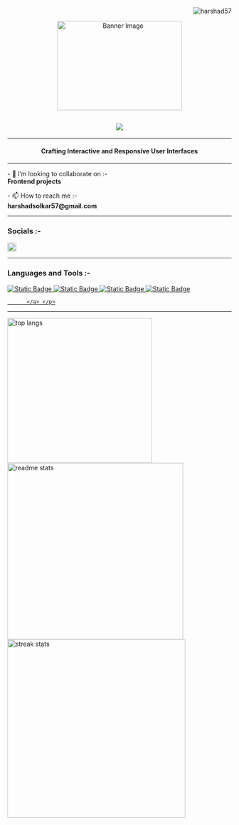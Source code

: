 <p align="right">   
<img src="https://komarev.com/ghpvc/?username=harshad57&label=Profile%20views&color=0e75b6&style=for-the-badge" alt="harshad57" /> </p>

<div align="center">
    <img height="200px" width="280px" src="https://camo.githubusercontent.com/5a40be99b5384a02b2ea628ca7b699d350ffef54b234f5bd09639a3f761c077d/68747470733a2f2f6d69726f2e6d656469756d2e636f6d2f76322f726573697a653a6669743a313237322f312a5a53566d57476363317765454e6230536861775778772e676966" alt="Banner Image">
</div>

<div>
    <h2 align=center >
   <img src="https://readme-typing-svg.herokuapp.com/?font=Righteous&size=30&center=true&vCenter=true&duration=4000&lines=Hi+👋+,+i'm+Harshad+Solkar;" >
   </h2>
   <hr size=2 color=grey >
    <h4 align="center">Crafting Interactive and Responsive User Interfaces</h4>
</div>

<hr size=4 color=grey >

<div>
    <p>- 👯 I’m looking to collaborate on :-<br> <strong>Frontend projects</strong></p>
    <p>- 📫 How to reach me :-<br> <strong>harshadsolkar57@gmail.com</strong></p>
</div>

<hr size=4 color=grey >

<h3 align="left">Socials :-</h3>
<p align="left">
<a href="https://linkedin.com/in/harshad-solkar" target="blank"><img alt="Static Badge" src="https://img.shields.io/badge/Linkedin-blue?style=flat-square&logo=Linkedin&logoSize=auto" alt="harshad-solkar" height="20" /></a>
</p>
<hr size=4 color=grey >

<h3 align="left">Languages and Tools :-</h3>
<p align="left"> <a href="https://www.w3schools.com/css/" target="_blank" rel="noreferrer"> <img alt="Static Badge" src="https://img.shields.io/badge/HTML-%23e34c26?style=for-the-badge&logo=Html5&logoColor=%23fff&logoSize=auto"> </a> 
<a href="https://www.w3.org/html/" target="_blank" rel="noreferrer"> <img alt="Static Badge" src="https://img.shields.io/badge/CSS-blue?style=for-the-badge&logo=Css3&logoSize=auto"> </a> 
<a href="https://developer.mozilla.org/en-US/docs/Web/JavaScript" target="_blank" rel="noreferrer"> 
      <img alt="Static Badge" src="https://img.shields.io/badge/JAVASCRIPT-grey?style=for-the-badge&logo=Javascript&logoSize=auto">   
      <img alt="Static Badge" src="https://img.shields.io/badge/Git-black?style=for-the-badge&logo=Git">

          </a> </p>
<hr size=4 color=grey >

 <img width=325 align="center" src="https://github-readme-stats-salesp07.vercel.app/api/top-langs/?username=harshad57&hide=HTML&langs_count=8&layout=compact&theme=react&border_radius=10&size_weight=0.5&count_weight=0.5&exclude_repo=github-readme-stats" alt="top langs" />
  <img width=395 src="https://github-readme-stats-salesp07.vercel.app/api?username=harshad57&count_private=true&show_icons=true&theme=react&rank_icon=github&border_radius=10" alt="readme stats" />
  <img width=400 src="https://github-readme-streak-stats-salesp07.vercel.app/?user=harshad57&count_private=true&theme=react&border_radius=10" alt="streak stats"/>
